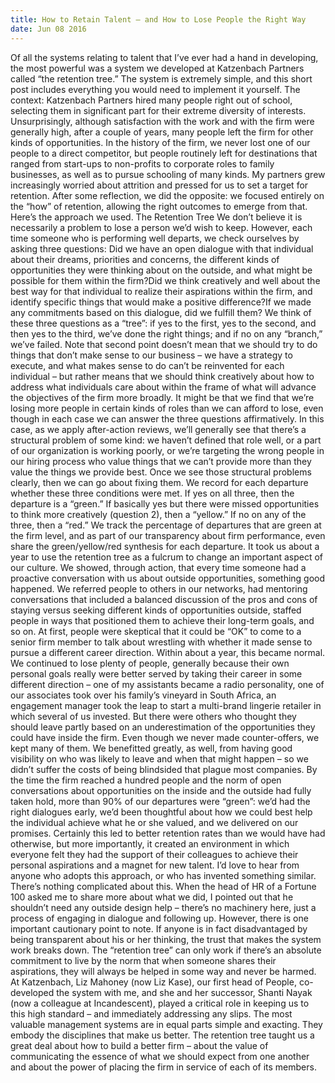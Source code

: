 ```yaml
---
title: How to Retain Talent – and How to Lose People the Right Way
date: Jun 08 2016
---
```


Of all the systems relating to talent that I’ve ever had a hand in developing, the most powerful was a system we developed at Katzenbach Partners called “the retention tree.” The system is extremely simple, and this short post includes everything you would need to implement it yourself. The context: Katzenbach Partners hired many people right out of school, selecting them in significant part for their extreme diversity of interests. Unsurprisingly, although satisfaction with the work and with the firm were generally high, after a couple of years, many people left the firm for other kinds of opportunities. In the history of the firm, we never lost one of our people to a direct competitor, but people routinely left for destinations that ranged from start-ups to non-profits to corporate roles to family businesses, as well as to pursue schooling of many kinds. My partners grew increasingly worried about attrition and pressed for us to set a target for retention. After some reflection, we did the opposite: we focused entirely on the “how” of retention, allowing the right outcomes to emerge from that. Here’s the approach we used. The Retention Tree We don’t believe it is necessarily a problem to lose a person we’d wish to keep. However, each time someone who is performing well departs, we check ourselves by asking three questions: Did we have an open dialogue with that individual about their dreams, priorities and concerns, the different kinds of opportunities they were thinking about on the outside, and what might be possible for them within the firm?Did we think creatively and well about the best way for that individual to realize their aspirations within the firm, and identify specific things that would make a positive difference?If we made any commitments based on this dialogue, did we fulfill them? We think of these three questions as a “tree”: if yes to the first, yes to the second, and then yes to the third, we’ve done the right things; and if no on any “branch,” we’ve failed. Note that second point doesn’t mean that we should try to do things that don’t make sense to our business – we have a strategy to execute, and what makes sense to do can’t be reinvented for each individual – but rather means that we should think creatively about how to address what individuals care about within the frame of what will advance the objectives of the firm more broadly. It might be that we find that we’re losing more people in certain kinds of roles than we can afford to lose, even though in each case we can answer the three questions affirmatively. In this case, as we apply after-action reviews, we’ll generally see that there’s a structural problem of some kind: we haven’t defined that role well, or a part of our organization is working poorly, or we’re targeting the wrong people in our hiring process who value things that we can’t provide more than they value the things we provide best. Once we see those structural problems clearly, then we can go about fixing them. We record for each departure whether these three conditions were met. If yes on all three, then the departure is a “green.” If basically yes but there were missed opportunities to think more creatively (question 2), then a “yellow.” If no on any of the three, then a “red.” We track the percentage of departures that are green at the firm level, and as part of our transparency about firm performance, even share the green/yellow/red synthesis for each departure. It took us about a year to use the retention tree as a fulcrum to change an important aspect of our culture. We showed, through action, that every time someone had a proactive conversation with us about outside opportunities, something good happened. We referred people to others in our networks, had mentoring conversations that included a balanced discussion of the pros and cons of staying versus seeking different kinds of opportunities outside, staffed people in ways that positioned them to achieve their long-term goals, and so on. At first, people were skeptical that it could be “OK” to come to a senior firm member to talk about wrestling with whether it made sense to pursue a different career direction. Within about a year, this became normal. We continued to lose plenty of people, generally because their own personal goals really were better served by taking their career in some different direction – one of my assistants became a radio personality, one of our associates took over his family’s vineyard in South Africa, an engagement manager took the leap to start a multi-brand lingerie retailer in which several of us invested. But there were others who thought they should leave partly based on an underestimation of the opportunities they could have inside the firm. Even though we never made counter-offers, we kept many of them. We benefitted greatly, as well, from having good visibility on who was likely to leave and when that might happen – so we didn’t suffer the costs of being blindsided that plague most companies. By the time the firm reached a hundred people and the norm of open conversations about opportunities on the inside and the outside had fully taken hold, more than 90% of our departures were “green”: we’d had the right dialogues early, we’d been thoughtful about how we could best help the individual achieve what he or she valued, and we delivered on our promises. Certainly this led to better retention rates than we would have had otherwise, but more importantly, it created an environment in which everyone felt they had the support of their colleagues to achieve their personal aspirations and a magnet for new talent. I’d love to hear from anyone who adopts this approach, or who has invented something similar. There’s nothing complicated about this. When the head of HR of a Fortune 100 asked me to share more about what we did, I pointed out that he shouldn’t need any outside design help – there’s no machinery here, just a process of engaging in dialogue and following up. However, there is one important cautionary point to note. If anyone is in fact disadvantaged by being transparent about his or her thinking, the trust that makes the system work breaks down. The “retention tree” can only work if there’s an absolute commitment to live by the norm that when someone shares their aspirations, they will always be helped in some way and never be harmed. At Katzenbach, Liz Mahoney (now Liz Kase), our first head of People, co-developed the system with me, and she and her successor, Shanti Nayak (now a colleague at Incandescent), played a critical role in keeping us to this high standard – and immediately addressing any slips. The most valuable management systems are in equal parts simple and exacting. They embody the disciplines that make us better. The retention tree taught us a great deal about how to build a better firm – about the value of communicating the essence of what we should expect from one another and about the power of placing the firm in service of each of its members.
